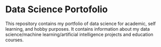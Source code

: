 # Data Science Portofolio

This repository contains my portfolio of data science for academic, self learning, and hobby purposes. It contains information about my data science/machine learning/artificial intelligence projects and education courses. 

